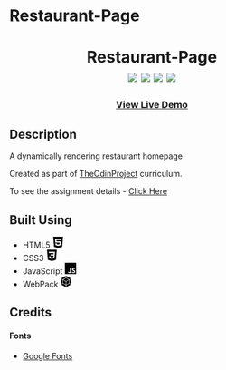 # Restaurant-Page

<div  align=center>
	<h1> Restaurant-Page
	<br>
		<img src="https://img.shields.io/static/v1?label=&message=HTML&color=E34F26&style=for-the-badge&logo=HTML5&logoColor=white&logoWidth=&labelColor=&link=">
		<img src="https://img.shields.io/static/v1?label=&message=CSS&color=1572B6&style=for-the-badge&logo=CSS3&logoColor=white&logoWidth=&labelColor=&link=">
		<img src="https://img.shields.io/static/v1?label=&message=Javascript&color=F7DF1E&style=for-the-badge&logo=Javascript&logoColor=black&logoWidth=&labelColor=&link=">
    <img src="https://img.shields.io/static/v1?label=&message=webpack&color=4285F4&style=for-the-badge&logo=webpack&logoColor=white&logoWidth=&labelColor=&link=">
		<br>
	</h1>
	<h3><b><a href="https://shaheedhudheen.github.io/book-library/">View Live Demo</a></b></h3>
</div>


## Description
  
 A dynamically rendering restaurant homepage

Created as part of [TheOdinProject](https://www.theodinproject.com) curriculum.

To see the assignment details - [Click Here](https://www.theodinproject.com/lessons/node-path-javascript-restaurant-page)

## Built Using

-   HTML5 <img src="https://github.com/shaheedhudheen/readme-assets/blob/main/html5.svg" width="20">
-   CSS3 <img src="https://github.com/shaheedhudheen/readme-assets/blob/main/css3.svg" width="20">
-   JavaScript <img src="https://github.com/shaheedhudheen/readme-assets/blob/main/javascript.svg" width="20">
-   WebPack  <img src="https://github.com/shaheedhudheen/readme-assets/blob/main/webpack.svg" width="20" >

## Credits

#### Fonts

-   [Google Fonts](https://fonts.google.com/)
